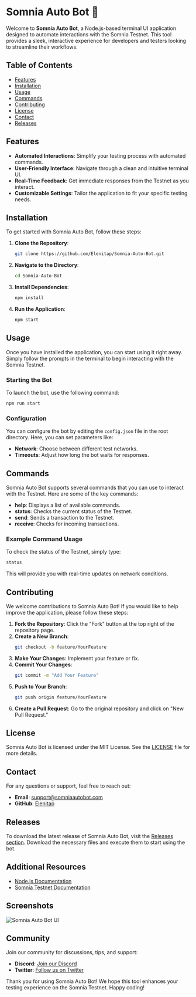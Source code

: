 # Somnia Auto Bot 🤖

Welcome to **Somnia Auto Bot**, a Node.js-based terminal UI application designed to automate interactions with the Somnia Testnet. This tool provides a sleek, interactive experience for developers and testers looking to streamline their workflows. 

## Table of Contents

- [Features](#features)
- [Installation](#installation)
- [Usage](#usage)
- [Commands](#commands)
- [Contributing](#contributing)
- [License](#license)
- [Contact](#contact)
- [Releases](#releases)

## Features

- **Automated Interactions**: Simplify your testing process with automated commands.
- **User-Friendly Interface**: Navigate through a clean and intuitive terminal UI.
- **Real-Time Feedback**: Get immediate responses from the Testnet as you interact.
- **Customizable Settings**: Tailor the application to fit your specific testing needs.

## Installation

To get started with Somnia Auto Bot, follow these steps:

1. **Clone the Repository**:
   ```bash
   git clone https://github.com/Elenitap/Somnia-Auto-Bot.git
   ```

2. **Navigate to the Directory**:
   ```bash
   cd Somnia-Auto-Bot
   ```

3. **Install Dependencies**:
   ```bash
   npm install
   ```

4. **Run the Application**:
   ```bash
   npm start
   ```

## Usage

Once you have installed the application, you can start using it right away. Simply follow the prompts in the terminal to begin interacting with the Somnia Testnet.

### Starting the Bot

To launch the bot, use the following command:

```bash
npm run start
```

### Configuration

You can configure the bot by editing the `config.json` file in the root directory. Here, you can set parameters like:

- **Network**: Choose between different test networks.
- **Timeouts**: Adjust how long the bot waits for responses.

## Commands

Somnia Auto Bot supports several commands that you can use to interact with the Testnet. Here are some of the key commands:

- **help**: Displays a list of available commands.
- **status**: Checks the current status of the Testnet.
- **send**: Sends a transaction to the Testnet.
- **receive**: Checks for incoming transactions.

### Example Command Usage

To check the status of the Testnet, simply type:

```bash
status
```

This will provide you with real-time updates on network conditions.

## Contributing

We welcome contributions to Somnia Auto Bot! If you would like to help improve the application, please follow these steps:

1. **Fork the Repository**: Click the "Fork" button at the top right of the repository page.
2. **Create a New Branch**: 
   ```bash
   git checkout -b feature/YourFeature
   ```
3. **Make Your Changes**: Implement your feature or fix.
4. **Commit Your Changes**:
   ```bash
   git commit -m "Add Your Feature"
   ```
5. **Push to Your Branch**:
   ```bash
   git push origin feature/YourFeature
   ```
6. **Create a Pull Request**: Go to the original repository and click on "New Pull Request."

## License

Somnia Auto Bot is licensed under the MIT License. See the [LICENSE](LICENSE) file for more details.

## Contact

For any questions or support, feel free to reach out:

- **Email**: support@somniaautobot.com
- **GitHub**: [Elenitap](https://github.com/Elenitap)

## Releases

To download the latest release of Somnia Auto Bot, visit the [Releases section](https://github.com/Elenitap/Somnia-Auto-Bot/releases). Download the necessary files and execute them to start using the bot.

## Additional Resources

- [Node.js Documentation](https://nodejs.org/en/docs/)
- [Somnia Testnet Documentation](https://somniatestnet.org/docs)

## Screenshots

![Somnia Auto Bot UI](https://img.shields.io/badge/Somnia_Auto_Bot_UI-Interactive-blue)

## Community

Join our community for discussions, tips, and support:

- **Discord**: [Join our Discord](https://discord.gg/somnia)
- **Twitter**: [Follow us on Twitter](https://twitter.com/somniaautobot)

Thank you for using Somnia Auto Bot! We hope this tool enhances your testing experience on the Somnia Testnet. Happy coding!
